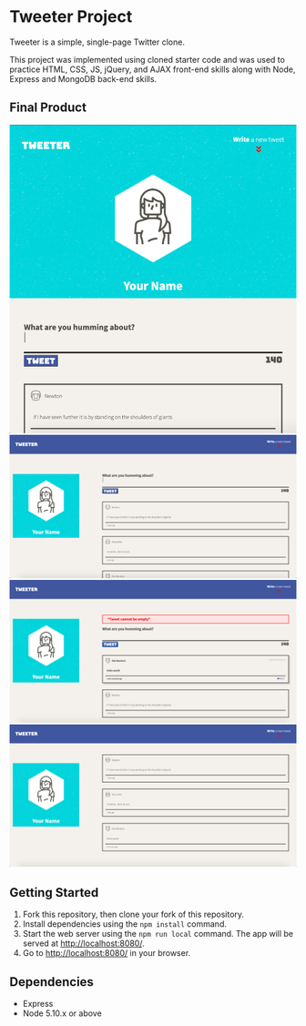 # Tweeter Project

Tweeter is a simple, single-page Twitter clone.

This project was implemented using cloned starter code and was used to practice HTML, CSS, JS, jQuery, and AJAX front-end skills along with Node, Express and MongoDB back-end skills.

## Final Product

!["Screenshot of tablet display"](https://github.com/sabiat/tweeter/blob/master/docs/tablet-display.png?raw=true)
!["Screenshot of desktop display"](https://github.com/sabiat/tweeter/blob/master/docs/desktop-display.png?raw=true)
!["Screenshot of error and on hover display"](https://github.com/sabiat/tweeter/blob/master/docs/onhover-error-display.png?raw=true)
!["Screenshot of compose box when hidden](https://github.com/sabiat/tweeter/blob/master/docs/form-slideup.png?raw=true)

## Getting Started

1. Fork this repository, then clone your fork of this repository.
2. Install dependencies using the `npm install` command.
3. Start the web server using the `npm run local` command. The app will be served at <http://localhost:8080/>.
4. Go to <http://localhost:8080/> in your browser.

## Dependencies

- Express
- Node 5.10.x or above
